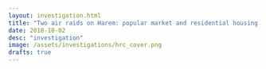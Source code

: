 ```yaml
---
layout: investigation.html
title: "Two air raids on Harem: popular market and residential housing complex  "
date: 2018-10-02
desc: "investigation"
image: /assets/investigations/hrc_cover.png
drafts: true
---
```


